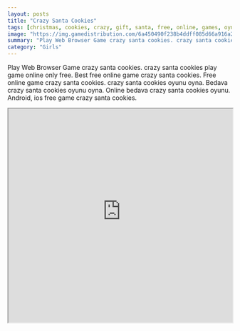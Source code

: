 ```yaml
---
layout: posts
title: "Crazy Santa Cookies"
tags: [christmas, cookies, crazy, gift, santa, free, online, games, oyna, game, free, games, play, play, games]
image: "https://img.gamedistribution.com/6a450490f238b4ddff085d66a916a206.jpg"
summary: "Play Web Browser Game crazy santa cookies. crazy santa cookies play game online only free. Best free online game crazy santa cookies. Free online game crazy santa cookies. crazy santa cookies oyunu oyna. Bedava crazy santa cookies oyunu oyna. Online bedava crazy santa cookies oyunu. Android, ios free game crazy santa cookies."
category: "Girls"
---
```


Play Web Browser Game crazy santa cookies. crazy santa cookies play game online only free. Best free online game crazy santa cookies. Free online game crazy santa cookies. crazy santa cookies oyunu oyna. Bedava crazy santa cookies oyunu oyna. Online bedava crazy santa cookies oyunu. Android, ios free game crazy santa cookies.

<iframe width="100%" height="480px;" src="https://flash.gamedistribution.com?game=6a450490f238b4ddff085d66a916a206"></iframe>